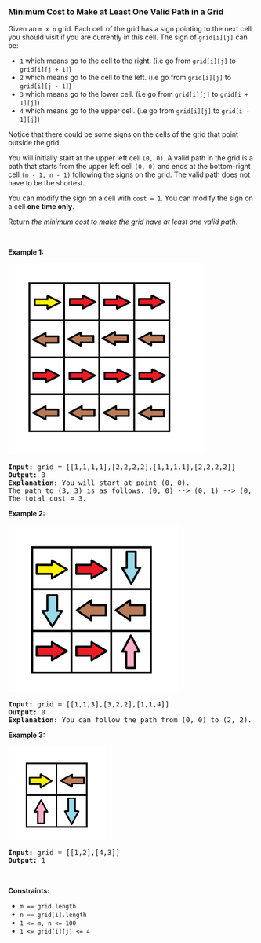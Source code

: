 
<h3>Minimum Cost to Make at Least One Valid Path in a Grid</h3>
<div><p>Given an <code>m x n</code> grid. Each cell of the grid has a sign pointing to the next cell you should visit if you are currently in this cell. The sign of <code>grid[i][j]</code> can be:</p>
<ul>
<li><code>1</code> which means go to the cell to the right. (i.e go from <code>grid[i][j]</code> to <code>grid[i][j + 1]</code>)</li>
<li><code>2</code> which means go to the cell to the left. (i.e go from <code>grid[i][j]</code> to <code>grid[i][j - 1]</code>)</li>
<li><code>3</code> which means go to the lower cell. (i.e go from <code>grid[i][j]</code> to <code>grid[i + 1][j]</code>)</li>
<li><code>4</code> which means go to the upper cell. (i.e go from <code>grid[i][j]</code> to <code>grid[i - 1][j]</code>)</li>
</ul>
<p>Notice that there could be some signs on the cells of the grid that point outside the grid.</p>
<p>You will initially start at the upper left cell <code>(0, 0)</code>. A valid path in the grid is a path that starts from the upper left cell <code>(0, 0)</code> and ends at the bottom-right cell <code>(m - 1, n - 1)</code> following the signs on the grid. The valid path does not have to be the shortest.</p>
<p>You can modify the sign on a cell with <code>cost = 1</code>. You can modify the sign on a cell <strong>one time only</strong>.</p>
<p>Return <em>the minimum cost to make the grid have at least one valid path</em>.</p>
<p> </p>
<p><strong>Example 1:</strong></p>
<img alt="" src="assets/7546a827533e400c92e3a91790617f63.png" style="width: 400px; height: 390px;"/>
<pre><strong>Input:</strong> grid = [[1,1,1,1],[2,2,2,2],[1,1,1,1],[2,2,2,2]]
<strong>Output:</strong> 3
<strong>Explanation:</strong> You will start at point (0, 0).
The path to (3, 3) is as follows. (0, 0) --&gt; (0, 1) --&gt; (0, 2) --&gt; (0, 3) change the arrow to down with cost = 1 --&gt; (1, 3) --&gt; (1, 2) --&gt; (1, 1) --&gt; (1, 0) change the arrow to down with cost = 1 --&gt; (2, 0) --&gt; (2, 1) --&gt; (2, 2) --&gt; (2, 3) change the arrow to down with cost = 1 --&gt; (3, 3)
The total cost = 3.
</pre>
<p><strong>Example 2:</strong></p>
<img alt="" src="assets/a123149bbdda4df1b2c0bcf7f57b7c2f.png" style="width: 350px; height: 341px;"/>
<pre><strong>Input:</strong> grid = [[1,1,3],[3,2,2],[1,1,4]]
<strong>Output:</strong> 0
<strong>Explanation:</strong> You can follow the path from (0, 0) to (2, 2).
</pre>
<p><strong>Example 3:</strong></p>
<img alt="" src="assets/bb7c7d86d49a4bbcbefee57e18cb5225.png" style="width: 200px; height: 192px;"/>
<pre><strong>Input:</strong> grid = [[1,2],[4,3]]
<strong>Output:</strong> 1
</pre>
<p> </p>
<p><strong>Constraints:</strong></p>
<ul>
<li><code>m == grid.length</code></li>
<li><code>n == grid[i].length</code></li>
<li><code>1 &lt;= m, n &lt;= 100</code></li>
<li><code>1 &lt;= grid[i][j] &lt;= 4</code></li>
</ul>
</div>
